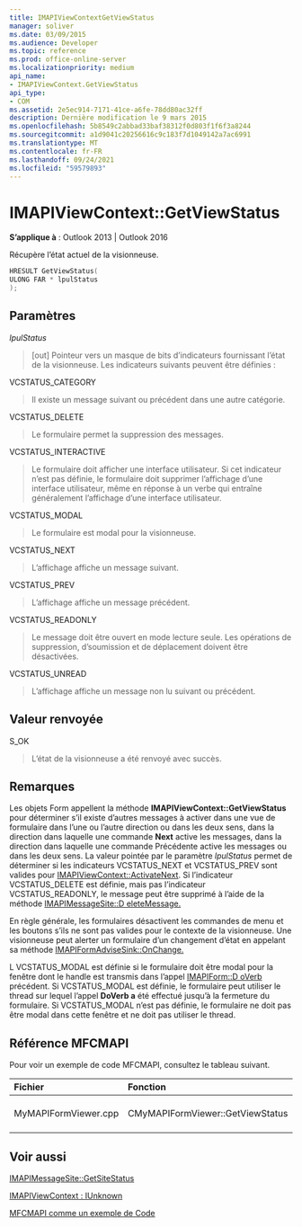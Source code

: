```yaml
---
title: IMAPIViewContextGetViewStatus
manager: soliver
ms.date: 03/09/2015
ms.audience: Developer
ms.topic: reference
ms.prod: office-online-server
ms.localizationpriority: medium
api_name:
- IMAPIViewContext.GetViewStatus
api_type:
- COM
ms.assetid: 2e5ec914-7171-41ce-a6fe-78dd80ac32ff
description: Dernière modification le 9 mars 2015
ms.openlocfilehash: 5b8549c2abbad33baf38312f0d803f1f6f3a8244
ms.sourcegitcommit: a1d9041c20256616c9c183f7d1049142a7ac6991
ms.translationtype: MT
ms.contentlocale: fr-FR
ms.lasthandoff: 09/24/2021
ms.locfileid: "59579893"
---
```

# <a name="imapiviewcontextgetviewstatus"></a>IMAPIViewContext::GetViewStatus

  
  
**S’applique à** : Outlook 2013 | Outlook 2016 
  
Récupère l’état actuel de la visionneuse. 
  
```cpp
HRESULT GetViewStatus(
ULONG FAR * lpulStatus
);
```

## <a name="parameters"></a>Paramètres

 _lpulStatus_
  
> [out] Pointeur vers un masque de bits d’indicateurs fournissant l’état de la visionneuse. Les indicateurs suivants peuvent être définies :
    
VCSTATUS_CATEGORY 
  
> Il existe un message suivant ou précédent dans une autre catégorie. 
    
VCSTATUS_DELETE 
  
> Le formulaire permet la suppression des messages. 
    
VCSTATUS_INTERACTIVE 
  
> Le formulaire doit afficher une interface utilisateur. Si cet indicateur n’est pas définie, le formulaire doit supprimer l’affichage d’une interface utilisateur, même en réponse à un verbe qui entraîne généralement l’affichage d’une interface utilisateur. 
    
VCSTATUS_MODAL 
  
> Le formulaire est modal pour la visionneuse. 
    
VCSTATUS_NEXT 
  
> L’affichage affiche un message suivant. 
    
VCSTATUS_PREV 
  
> L’affichage affiche un message précédent. 
    
VCSTATUS_READONLY 
  
> Le message doit être ouvert en mode lecture seule. Les opérations de suppression, d’soumission et de déplacement doivent être désactivées. 
    
VCSTATUS_UNREAD 
  
> L’affichage affiche un message non lu suivant ou précédent.
    
## <a name="return-value"></a>Valeur renvoyée

S_OK 
  
> L’état de la visionneuse a été renvoyé avec succès.
    
## <a name="remarks"></a>Remarques

Les objets Form appellent la méthode **IMAPIViewContext::GetViewStatus** pour déterminer s’il existe d’autres messages à activer dans une vue de formulaire dans l’une ou l’autre direction ou dans les deux sens, dans la direction dans laquelle une commande **Next** active les messages, dans la direction dans laquelle une commande Précédente active les messages ou dans les deux sens.  La valeur pointée par le paramètre  _lpulStatus_ permet de déterminer si les indicateurs VCSTATUS_NEXT et VCSTATUS_PREV sont valides pour [IMAPIViewContext::ActivateNext](imapiviewcontext-activatenext.md). Si l’indicateur VCSTATUS_DELETE est définie, mais pas l’indicateur VCSTATUS_READONLY, le message peut être supprimé à l’aide de la méthode [IMAPIMessageSite::D eleteMessage.](imapimessagesite-deletemessage.md) 
  
En règle générale, les formulaires désactivent les commandes de menu et les boutons s’ils ne sont pas valides pour le contexte de la visionneuse. Une visionneuse peut alerter un formulaire d’un changement d’état en appelant sa méthode [IMAPIFormAdviseSink::OnChange.](imapiformadvisesink-onchange.md) 
  
L VCSTATUS_MODAL est définie si le formulaire doit être modal pour la fenêtre dont le handle est transmis dans l’appel [IMAPIForm::D oVerb](imapiform-doverb.md) précédent. Si VCSTATUS_MODAL est définie, le formulaire peut utiliser le thread sur lequel l’appel **DoVerb a** été effectué jusqu’à la fermeture du formulaire. Si VCSTATUS_MODAL n’est pas définie, le formulaire ne doit pas être modal dans cette fenêtre et ne doit pas utiliser le thread. 
  
## <a name="mfcmapi-reference"></a>Référence MFCMAPI

Pour voir un exemple de code MFCMAPI, consultez le tableau suivant.
  
|**Fichier**|**Fonction**|**Commentaire**|
|:-----|:-----|:-----|
|MyMAPIFormViewer.cpp  <br/> |CMyMAPIFormViewer::GetViewStatus  <br/> |MFCMAPI implémente **la méthode IMAPIViewContext::GetViewStatus** dans cette fonction.  <br/> |
   
## <a name="see-also"></a>Voir aussi



[IMAPIMessageSite::GetSiteStatus](imapimessagesite-getsitestatus.md)
  
[IMAPIViewContext : IUnknown](imapiviewcontextiunknown.md)


[MFCMAPI comme un exemple de Code](mfcmapi-as-a-code-sample.md)

